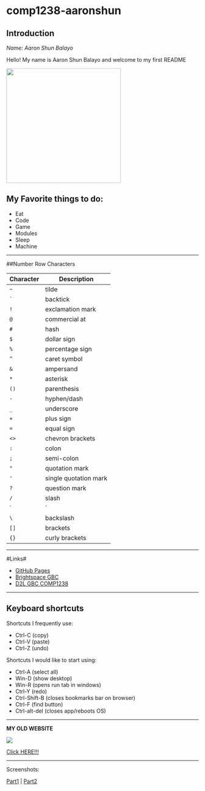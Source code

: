 # comp1238-aaronshun

## Introduction

*Name: Aaron Shun Balayo*

Hello! My name is Aaron Shun Balayo and welcome to my first README

<img src="https://i.ytimg.com/vi/kCmg9zVS4rU/maxresdefault.jpg" width= 300>

## My Favorite things to do:
- Eat
- Code
- Game
- Modules
- Sleep
- Machine

---

##Number Row Characters

| Character | Description             |
|-----------|-------------------------|
| `~`       | tilde                   |
| `` ` ``   | backtick                |
| `!`       | exclamation mark        |
| `@`       | commercial at           |
| `#`       | hash                    |
| `$`       | dollar sign             |
| `%`       | percentage sign         |
| `^`       | caret symbol            |
| `&`       | ampersand               |
| `*`       | asterisk                |
| `()`      | parenthesis             |
| `-`       | hyphen/dash             |
| `_`       | underscore              |
| `+`       | plus sign               |
| `=`       | equal sign              |
| `<>`      | chevron brackets        |
| `:`       | colon                   |
| `;`       | semi-colon              |
| `"`       | quotation mark          |
| `'`       | single quotation mark   |
| `?`       | question mark           |
| `/`       | slash                   |
| `|`       | vertical bar            |
| `\`       | backslash               |
| `[]`      | brackets                |
| `{}`      | curly brackets          |

---

#Links#

- [GitHub Pages](https://pages.github.com/)
- [Brightspace GBC](https://learn.georgebrown.ca/d2l/home)
- [D2L GBC COMP1238](https://learn.georgebrown.ca/d2l/home/291663)


---

## Keyboard shortcuts
Shortcuts I frequently use: 
- Ctrl-C (copy)
- Ctrl-V (paste)
- Ctrl-Z (undo)

Shortcuts I would like to start using: 
- Ctrl-A (select all)
- Win-D (show desktop)
- Win-R (opens run tab in windows)
- Ctrl-Y (redo)
- Ctrl-Shift-B (closes bookmarks bar on browser)
- Ctrl-F (find button)
- Ctrl-alt-del (closes app/reboots OS)


---

**MY OLD WEBSITE**

<img src= "https://i.ytimg.com/vi/y5C59YnTQAI/mqdefault.jpg">


[Click HERE!!!](https://boogerballs.netlify.app/)


---

Screenshots:

[Part1](https://imgur.com/a/LjSiGs3) |  [Part2](https://imgur.com/a/zlFN2SF)

